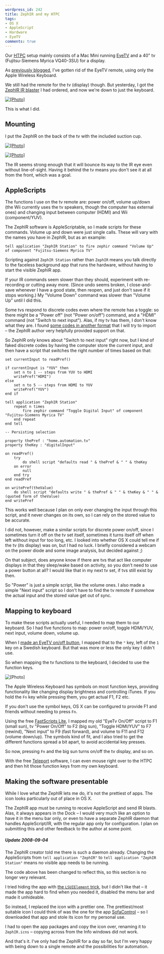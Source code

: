 ```yaml
---
wordpress_id: 242
title: ZephIR and my HTPC
tags:
- OS X
- AppleScript
- Hardware
- EyeTV
comments: true
---
```

Our <a href="http://en.wikipedia.org/wiki/Htpc"><abbr title="Home Theater PC">HTPC</abbr></a> setup mainly consists of a Mac Mini running <a href="http://elgato.com/">EyeTV</a> and a 40" tv (Fujitsu-Siemens Myrica VQ40-3SU) for a display.

As <a href="/2008/04/eyetv-onoff-keyboard-button">previously blogged</a>, I've gotten rid of the EyeTV remote, using only the Apple Wireless Keyboard.

We still had the remote for the tv (display) though. But yesterday, I got the <a href="http://www.thezephir.com/ZephIR/Home.html">ZephIR IR blaster</a> I had ordered, and now we're down to just the keyboard.

<p class="center"><a href="http://www.flickr.com/photos/malesca/2805705609/"><img src="http://farm4.static.flickr.com/3213/2805705609_5025026fbc.jpg?v=0" class="bordered" alt="[Photo]" /></a></p>

This is what I did.

<!--more-->

## Mounting

I put the ZephIR on the back of the tv with the included suction cup.

<p class="center"><a href="http://www.flickr.com/photos/malesca/2805704145/"><img src="http://farm4.static.flickr.com/3195/2805704145_0247289a90.jpg?v=0" class="bordered" alt="[Photo]" /></a></p>

<p class="center"><a href="http://www.flickr.com/photos/malesca/2805704485/"><img src="http://farm4.static.flickr.com/3034/2805704485_1ef61de52f.jpg?v=0" class="bordered" alt="[Photo]" /></a></p>

The IR seems strong enough that it will bounce its way to the IR eye even without line-of-sight. Having it behind the tv means you don't see it at all from the front, which was a goal.

## AppleScripts

The functions I use on the tv remote are: power on/off, volume up/down (the Wii currently uses the tv speakers, though the computer has external ones) and changing input between computer (HDMI) and Wii (component/YUV).

The ZephIR software is AppleScriptable, so I made scripts for these commands. Volume up and down were just single calls. These will vary with the names you have in ZephIR, but as an example:

``` applescript
tell application "ZephIR Station" to fire zephir command "Volume Up" of component "Fujitsu-Siemens Myrica TV"
```

Scripting against <code>ZephIR Station</code> rather than <code>ZephIR</code> means you talk directly to the faceless background app that runs the hardware, without having to start the visible ZephIR app.

If your IR commands seem slower than they should, experiment with re-recording or cutting away more. (Since undo seems broken, I close-and-save whenever I have a good state, then reopen, and just don't save if it stops working.) My "Volume Down" command was slower than "Volume Up" until I did this.

Some tvs respond to discrete codes even where the remote has a toggle: so there might be a "Power off" (not "Power on/off") command, and a "HDMI" command (not "Switch to next input"). Alas, if my tv has them, I don't know what they are. I found <a href="http://www.remotecentral.com/cgi-bin/mboard/rc-discrete/thread.cgi?4603">some codes in another format</a> that I will try to import – the ZephIR author very helpfully provided support on that.

So ZephIR only knows about "Switch to next input" right now, but I kind of faked discrete codes by having the computer store the current input, and then have a script that switches the right number of times based on that:

``` applescript
set currentInput to readPref()

if currentInput is "YUV" then
	set n to 1 -- steps from YUV to HDMI
	writePref("HDMI")
else
	set n to 5 -- steps from HDMI to YUV
	writePref("YUV")
end if

tell application "ZephIR Station"
	repeat n times
		fire zephir command "Toggle Digital Input" of component "Fujitsu-Siemens Myrica TV"
	end repeat
end tell

-- Persisting selection

property thePref : "home.automation.tv"
property theKey : "digitalInput"

on readPref()
	try
		do shell script "defaults read " & thePref & " " & theKey
	on error
		null
	end try
end readPref

on writePref(theValue)
	do shell script "defaults write " & thePref & " " & theKey & " " & (quoted form of theValue)
end writePref
```

This works well because I plan on only ever changing the input through this script, and it never changes on its own, so I can rely on the stored value to be accurate.

I did not, however, make a similar scripts for discrete power on/off, since I sometimes turn it off on the tv set itself, sometimes it turns itself off when left without input for too long, etc. I looked into whether OS X could tell me if the tv (its display) was on, but I had no luck. I briefly considered a webcam on the power diode and some image analysis, but decided against ;)

On that subject, does anyone know if there are tvs that act like computer displays in that they sleep/wake based on activity, so you don't need to use a power button at all? I would like that in my next tv set, if tvs still exist by then.

So "Power" is just a simple script, like the volume ones. I also made a simple "Next input" script so I don't have to find the tv remote if somehow the actual input and the stored value get out of sync.

## Mapping to keyboard

To make these scripts actually useful, I needed to map them to our keyboard. So I had five functions to map: power on/off, toggle HDMI/YUV, next input, volume down, volume up.

When I <a href="/2008/04/eyetv-onoff-keyboard-button">made an EyeTV on/off button</a>, I mapped that to the <code>°</code> key, left of the <code>1</code> key on a Swedish keyboard. But that was more or less the only key I didn't use.

So when mapping the tv functions to the keyboard, I decided to use the function keys.

<p class="center"><img src="/uploads/apple-wireless-keyboard-function-keys.jpg" class="bordered" alt="[Photo]" title="Photo stolen from AppleInsider!" /></p>

The Apple Wireless Keyboard has symbols on most function keys, providing functionality like changing display brightness and controlling iTunes. If you hold the <code>Fn</code> key while pressing them, you get actual F1, F2 etc.

If you don't use the symbol keys, OS X can be configured to provide F1 and friends without needing to press <code>Fn</code>.

Using the free <a href="http://www.red-sweater.com/fastscripts/">FastScripts Lite</a>, I mapped my old "EyeTv On/Off" script to F1 (small sun), tv "Power On/Off" to F2 (big sun), "Toggle HDMI/YUV" to F7 (rewind), "Next input" to F9 (fast forward), and volume to F11 and F12 (volume down/up). The symbols kind of fit, and I also tried to get the different functions spread a bit apart, to avoid accidental key presses.

So now, pressing <code>Fn</code> and the big sun turns on/off the tv display, and so on.

With the free <a href="http://www.abyssoft.com/software/teleport/">Teleport</a> software, I can even mouse right over to the HTPC and then hit those function keys from my own keyboard.

## Making the software presentable

While I love what the ZephIR lets me do, it's not the prettiest of apps. The icon looks particularly out of place in OS X.

The ZephIR app must be running to receive AppleScript and send IR blasts. Alas, it always appears in the Dock – I would very much like an option to have it in the menu bar only, or even to have a separate ZephIR daemon that handles AppleScript/IR, with the regular app only for configuration. I plan on submitting this and other feedback to the author at some point.

<div class="updated">
<h5>Update 2008-09-04</h5>
The ZephIR creator told me there is such a daemon already. Changing the AppleScripts from <code>tell application "ZephIR"</code> to <code>tell application "ZephIR Station"</code> means no visible app needs to be running.

The code above has been changed to reflect this, so this section is no longer very relevant.
</div>

I tried hiding the app with <a href="http://forums.macosxhints.com/showthread.php?t=26703">the <code>LSUIElement</code> trick</a>, but I didn't like that – it made the app hard to find when you needed it, disabled the menu bar and made it unhideable.

So instead, I replaced the icon with a prettier one. The prettiest/most suitable icon I could think of was the one for the app <a href="http://gravityapps.com/sofacontrol/download/index.html">SofaControl</a> – so I downloaded that app and stole its icon for my personal use.

I had to open the app packages and copy the icon over, renaming it to <code>ZephIR.icns</code> – copying across from the Info windows did not work.

And that's it. I've only had the ZephIR for a day so far, but I'm very happy with being down to a single remote and the possibilities for automation.
